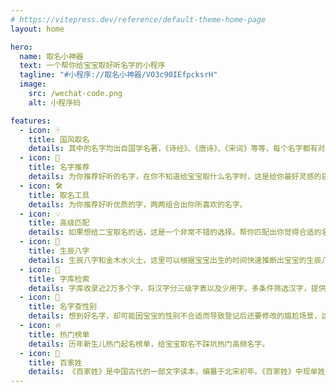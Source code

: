 ```yaml
---
# https://vitepress.dev/reference/default-theme-home-page
layout: home

hero:
  name: 取名小神器
  text: 一个帮你给宝宝取好听名字的小程序
  tagline: "#小程序://取名小神器/VO3c90IEfpcksrH"
  image:
    src: /wechat-code.png
    alt: 小程序码

features:
  - icon: 🀄
    title: 国风取名
    details: 其中的名字均出自国学名著，《诗经》、《唐诗》、《宋词》等等，每个名字都有对应的出处和意境，诗意满满。
  - icon: 📑
    title: 名字推荐
    details: 为你推荐好听的名字，在你不知道给宝宝取什么名字时，这是给你最好灵感的启发。
  - icon: 🛠️
    title: 取名工具
    details: 为你推荐好听优质的字，两两组合出你所喜欢的名字。
  - icon: 💡
    title: 高级匹配
    details: 如果想给二宝取名的话，这是一个非常不错的选择。帮你匹配出你觉得合适的名字。
  - icon: 👶
    title: 生辰八字
    details: 生辰八字和金木水火土，这里可以根据宝宝出生的时间快速推断出宝宝的生辰八字以及五行。
  - icon: 📖
    title: 字库检索
    details: 字库收录近2万多个字，将汉字分三级字表以及少用字。多条件筛选汉字，提供丰富的文字释义。
  - icon: 👬
    title: 名字查性别
    details: 想到好名字，却可能因宝宝的性别不合适而导致登记后还要修改的尴尬场景，这里帮你快速检验该名字适合哪一个性别。
  - icon: 🔥
    title: 热门榜单
    details: 历年新生儿热门起名榜单，给宝宝取名不踩坑热门高频名字。
  - icon: 💯
    title: 百家姓
    details: 《百家姓》是中国古代的一部文字读本，编纂于北宋初年。《百家姓》中现单姓 444 个，复姓 60 个，总共 504 个姓氏。
---
```


